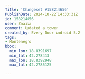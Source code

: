 ```yaml
---
Title: 'Changeset #158214656'
PublishDate: 2024-10-22T14:33:31Z
id: 158214656
user: Znaika
comment: Updated a tower
created_by: Every Door Android 5.2
tags:
- Montenegro
bbox:
  min_lon: 18.8391697
  min_lat: 42.278413
  max_lon: 18.8392948
  max_lat: 42.2785125

---
```

